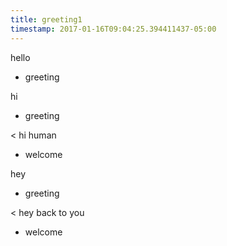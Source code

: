 ```yaml
---
title: greeting1
timestamp: 2017-01-16T09:04:25.394411437-05:00
---
```


hello
* greeting

hi
* greeting

< hi human
* welcome

hey
* greeting

< hey back to you
* welcome
